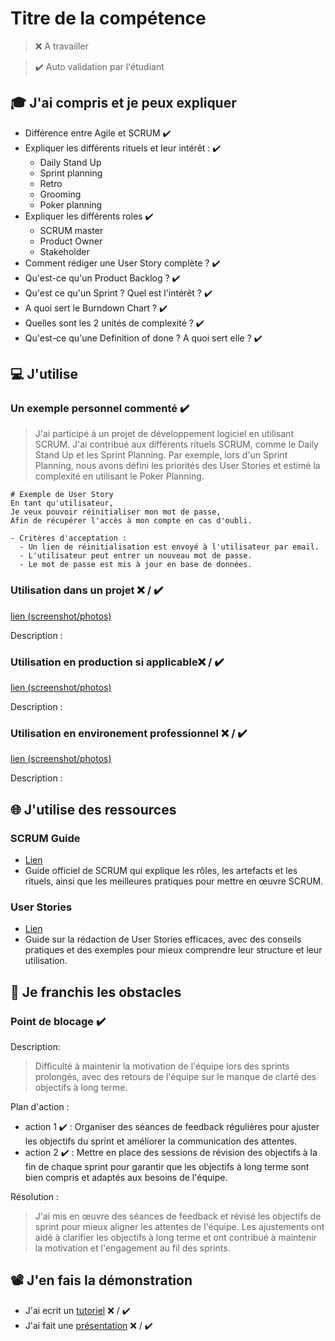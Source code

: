 # Titre de la compétence

> ❌ A travailler

> ✔️ Auto validation par l'étudiant

## 🎓 J'ai compris et je peux expliquer

- Différence entre Agile et SCRUM ✔️
- Expliquer les différents rituels et leur intérêt : ✔️
  - Daily Stand Up
  - Sprint planning
  - Retro
  - Grooming
  - Poker planning
- Expliquer les différents roles ✔️
  - SCRUM master
  - Product Owner
  - Stakeholder
- Comment rédiger une User Story complète ? ✔️
- Qu'est-ce qu'un Product Backlog ? ✔️
- Qu'est ce qu'un Sprint ? Quel est l'intérêt ? ✔️
- A quoi sert le Burndown Chart ? ✔️
- Quelles sont les 2 unités de complexité ? ✔️
- Qu'est-ce qu'une Definition of done ? A quoi sert elle ? ✔️

## 💻 J'utilise

### Un exemple personnel commenté ✔️

> J'ai participé à un projet de développement logiciel en utilisant SCRUM. J'ai contribué aux différents rituels SCRUM, comme le Daily Stand Up et les Sprint Planning. Par exemple, lors d'un Sprint Planning, nous avons défini les priorités des User Stories et estimé la complexité en utilisant le Poker Planning.

```
# Exemple de User Story
En tant qu'utilisateur,  
Je veux pouvoir réinitialiser mon mot de passe,  
Afin de récupérer l'accès à mon compte en cas d'oubli.

- Critères d'acceptation :
  - Un lien de réinitialisation est envoyé à l'utilisateur par email.
  - L'utilisateur peut entrer un nouveau mot de passe.
  - Le mot de passe est mis à jour en base de données.
```

### Utilisation dans un projet ❌ / ✔️

[lien (screenshot/photos)](...)

Description :

### Utilisation en production si applicable❌ / ✔️

[lien (screenshot/photos)](...)

Description :

### Utilisation en environement professionnel ❌ / ✔️

[lien (screenshot/photos)](...)

Description :

## 🌐 J'utilise des ressources

### SCRUM Guide

- [Lien](https://scrumguides.org)
- Guide officiel de SCRUM qui explique les rôles, les artefacts et les rituels, ainsi que les meilleures pratiques pour mettre en œuvre SCRUM.

### User Stories

- [Lien](https://www.mountaingoatsoftware.com/agile/user-stories)
- Guide sur la rédaction de User Stories efficaces, avec des conseils pratiques et des exemples pour mieux comprendre leur structure et leur utilisation.

## 🚧 Je franchis les obstacles

### Point de blocage ✔️

Description:

> Difficulté à maintenir la motivation de l'équipe lors des sprints prolongés, avec des retours de l'équipe sur le manque de clarté des objectifs à long terme.

Plan d'action :

- action 1 ✔️ : Organiser des séances de feedback régulières pour ajuster les objectifs du sprint et améliorer la communication des attentes.
- action 2 ✔️ : Mettre en place des sessions de révision des objectifs à la fin de chaque sprint pour garantir que les objectifs à long terme sont bien compris et adaptés aux besoins de l'équipe.

Résolution : 
> J'ai mis en œuvre des séances de feedback et révisé les objectifs de sprint pour mieux aligner les attentes de l'équipe. Les ajustements ont aidé à clarifier les objectifs à long terme et ont contribué à maintenir la motivation et l'engagement au fil des sprints.

## 📽️ J'en fais la démonstration

- J'ai ecrit un [tutoriel](...) ❌ / ✔️
- J'ai fait une [présentation](...) ❌ / ✔️
